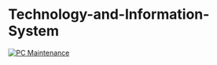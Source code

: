 # Technology-and-Information-System

[![PC Maintenance](https://img.shields.io/badge/Go_to-PC_Maintenance-blue?style=for-the-badge)](https://github.com/nrathrhabs/PC-Maintenance)

